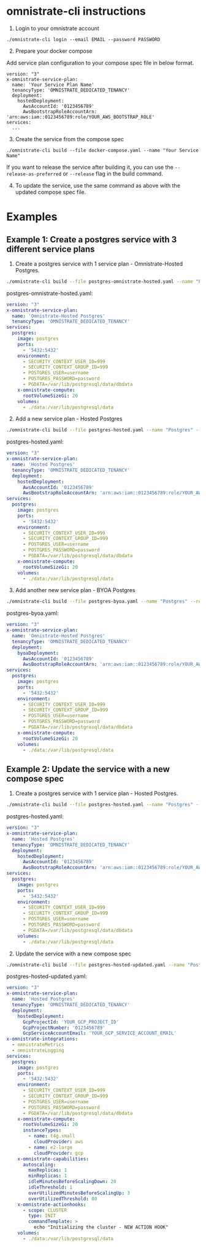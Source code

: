 # omnistrate-cli instructions

1. Login to your omnistrate account

```
./omnistrate-cli login --email EMAIL --password PASSWORD
```

2. Prepare your docker compose

Add service plan configuration to your compose spec file in below format. 
```
version: "3"
x-omnistrate-service-plan:
  name: 'Your Service Plan Name'
  tenancyType: 'OMNISTRATE_DEDICATED_TENANCY'
  deployment:
    hostedDeployment:
      AwsAccountId: '0123456789'
      AwsBootstrapRoleAccountArn: 'arn:aws:iam::0123456789:role/YOUR_AWS_BOOTSTRAP_ROLE'
services:
  ...
```

3. Create the service from the compose spec

```
./omnistrate-cli build --file docker-compose.yaml --name "Your Service Name"
```
If you want to release the service after building it, you can use the `--release-as-preferred` or `--release` flag in the build command.

4. To update the service, use the same command as above with the updated compose spec file.

# Examples
## Example 1: Create a postgres service with 3 different service plans


1. Create a postgres service with 1 service plan - Omnistrate-Hosted Postgres.
```bash
./omnistrate-cli build --file postgres-omnistrate-hosted.yaml --name "Postgres" --release-as-preferred
```
postgres-omnistrate-hosted.yaml:
```yaml
version: "3"
x-omnistrate-service-plan:
  name: 'Omnistrate-Hosted Postgres'
  tenancyType: 'OMNISTRATE_DEDICATED_TENANCY'
services:
  postgres:
    image: postgres
    ports:
      - '5432:5432'
    environment:
      - SECURITY_CONTEXT_USER_ID=999
      - SECURITY_CONTEXT_GROUP_ID=999
      - POSTGRES_USER=username
      - POSTGRES_PASSWORD=password
      - PGDATA=/var/lib/postgresql/data/dbdata
    x-omnistrate-compute:
      rootVolumeSizeGi: 20
    volumes:
      - ./data:/var/lib/postgresql/data
```

2. Add a new service plan - Hosted Postgres
```bash
./omnistrate-cli build --file postgres-hosted.yaml --name "Postgres" --release
```
postgres-hosted.yaml:
```yaml
version: "3"
x-omnistrate-service-plan:
  name: 'Hosted Postgres'
  tenancyType: 'OMNISTRATE_DEDICATED_TENANCY'
  deployment:
    hostedDeployment:
      AwsAccountId: '0123456789'
      AwsBootstrapRoleAccountArn: 'arn:aws:iam::0123456789:role/YOUR_AWS_BOOTSTRAP_ROLE'
services:
  postgres:
    image: postgres
    ports:
      - '5432:5432'
    environment:
      - SECURITY_CONTEXT_USER_ID=999
      - SECURITY_CONTEXT_GROUP_ID=999
      - POSTGRES_USER=username
      - POSTGRES_PASSWORD=password
      - PGDATA=/var/lib/postgresql/data/dbdata
    x-omnistrate-compute:
      rootVolumeSizeGi: 20
    volumes:
      - ./data:/var/lib/postgresql/data
```

3. Add another new service plan - BYOA Postgres
```bash
./omnistrate-cli build --file postgres-byoa.yaml --name "Postgres" --release
```
postgres-byoa.yaml:
```yaml
version: "3"
x-omnistrate-service-plan:
  name: 'Omnistrate-Hosted Postgres'
  tenancyType: 'OMNISTRATE_DEDICATED_TENANCY'
  deployment:
    byoaDeployment:
      AwsAccountId: '0123456789'
      AwsBootstrapRoleAccountArn: 'arn:aws:iam::0123456789:role/YOUR_AWS_BOOTSTRAP_ROLE'
services:
  postgres:
    image: postgres
    ports:
      - '5432:5432'
    environment:
      - SECURITY_CONTEXT_USER_ID=999
      - SECURITY_CONTEXT_GROUP_ID=999
      - POSTGRES_USER=username
      - POSTGRES_PASSWORD=password
      - PGDATA=/var/lib/postgresql/data/dbdata
    x-omnistrate-compute:
      rootVolumeSizeGi: 20
    volumes:
      - ./data:/var/lib/postgresql/data
```

## Example 2: Update the service with a new compose spec
1. Create a postgres service with 1 service plan - Hosted Postgres.
```bash
./omnistrate-cli build --file postgres-hosted.yaml --name "Postgres" --release
```
postgres-hosted.yaml:
```yaml
version: "3"
x-omnistrate-service-plan:
  name: 'Hosted Postgres'
  tenancyType: 'OMNISTRATE_DEDICATED_TENANCY'
  deployment:
    hostedDeployment:
      AwsAccountId: '0123456789'
      AwsBootstrapRoleAccountArn: 'arn:aws:iam::0123456789:role/YOUR_AWS_BOOTSTRAP_ROLE'
services:
  postgres:
    image: postgres
    ports:
      - '5432:5432'
    environment:
      - SECURITY_CONTEXT_USER_ID=999
      - SECURITY_CONTEXT_GROUP_ID=999
      - POSTGRES_USER=username
      - POSTGRES_PASSWORD=password
      - PGDATA=/var/lib/postgresql/data/dbdata
    volumes:
      - ./data:/var/lib/postgresql/data
```

2. Update the service with a new compose spec
```bash
./omnistrate-cli build --file postgres-hosted-updated.yaml --name "Postgres" --release
```
postgres-hosted-updated.yaml:
```yaml
version: "3"
x-omnistrate-service-plan:
  name: 'Hosted Postgres'
  tenancyType: 'OMNISTRATE_DEDICATED_TENANCY'
  deployment:
    hostedDeployment:
      GcpProjectId: 'YOUR_GCP_PROJECT_ID'
      GcpProjectNumber: '0123456789'
      GcpServiceAccountEmail: 'YOUR_GCP_SERVICE_ACCOUNT_EMAIL'
x-omnistrate-integrations:
  - omnistrateMetrics
  - omnistrateLogging
services:
  postgres:
    image: postgres
    ports:
      - '5432:5432'
    environment:
      - SECURITY_CONTEXT_USER_ID=999
      - SECURITY_CONTEXT_GROUP_ID=999
      - POSTGRES_USER=username
      - POSTGRES_PASSWORD=password
      - PGDATA=/var/lib/postgresql/data/dbdata
    x-omnistrate-compute:
      rootVolumeSizeGi: 20
      instanceTypes:
        - name: t4g.small
          cloudProvider: aws
        - name: e2-large
          cloudProvider: gcp
    x-omnistrate-capabilities:
      autoscaling:
        maxReplicas: 1
        minReplicas: 1
        idleMinutesBeforeScalingDown: 20
        idleThreshold: 1
        overUtilizedMinutesBeforeScalingUp: 3
        overUtilizedThreshold: 80
    x-omnistrate-actionhooks:
      - scope: CLUSTER
        type: INIT
        commandTemplate: >
          echo "Initializing the cluster - NEW ACTION HOOK"
    volumes:
      - ./data:/var/lib/postgresql/data
```